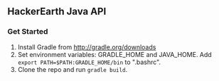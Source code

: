 ## HackerEarth Java API

### Get Started
1. Install Gradle from http://gradle.org/downloads
2. Set environment variables: GRADLE_HOME and JAVA_HOME. Add `export PATH=$PATH:GRADLE_HOME/bin` to ".bashrc".
3. Clone the repo and run `gradle build`.
